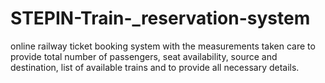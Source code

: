 # STEPIN-Train-_reservation-system
online railway ticket booking system with the measurements taken care to provide total number of passengers, seat availability, source and destination, list of available trains and to provide all necessary details.   
